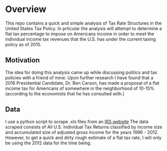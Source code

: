 # Overview
This repo contains a quick and simple analysis of Tax Rate Structures in
the United States Tax Policy.  In prticular the analysis will attempt
to determine a flat tax percentage to impose on Americans income in order to
meet the individual income tax revenues that the U.S. has under the current
taxing policy as of 2015.  

## Motivation
The idea for doing this analysis came up while discussing politics and tax 
policies with a friend of mine.  Upon further research I have found that 
a 2016 Presidential Candidate, Dr. Ben Carson, has made a proposal of a 
flat income tax for Americans of somewhere in the neighborhood of 10-15%
(according to the economists that he has consulted with.)

## Data
I use a python script to scrape .xls files from an [IRS website](http://www.irs.gov/uac/SOI-Tax-Stats---Individual-Statistical-Tables-by-Size-of-Adjusted-Gross-Income#_grp1)
The data scraped consists of All U.S. Individual Tax Returns classified by
income size and accumulated size of adjusted gross income for the years 
1996 - 2012.  However, to get a quick and dirty rough extimate of a flat tax
rate, I will only be using the 2012 data for the time being.
